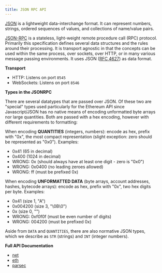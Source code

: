 ```yaml
---
title: JSON RPC API
---
```


[JSON](http://json.org/) is a lightweight data-interchange format. It can represent numbers, strings, ordered sequences of values, and collections of name/value pairs.

[JSON-RPC](http://www.jsonrpc.org/specification) is a stateless, light-weight remote procedure call (RPC) protocol. Primarily this specification defines several data structures and the rules around their processing. It is transport agnostic in that the concepts can be used within the same process, over sockets, over HTTP, or in many various message passing environments. It uses JSON ([RFC 4627](http://www.ietf.org/rfc/rfc4627.txt)) as data format.

**Transport**

* HTTP: Listens on port `8545`
* WebSockets: Listens on port `8546`

**Types in the JSONRPC**

There are several datatypes that are passed over JSON. Of these two are "special" types used particularly for the Ethereum API since Javascript/JSON has no native means of encoding unformatted byte arrays nor large quantities. Both are passed with a hex encoding, however with different requirements to formatting:

When encoding **QUANTITIES** (integers, numbers): encode as hex, prefix with "0x", the most compact representation (slight exception: zero should be represented as "0x0"). Examples:
- 0x41 (65 in decimal)
- 0x400 (1024 in decimal)
- WRONG: 0x (should always have at least one digit - zero is "0x0")
- WRONG: 0x0400 (no leading zeroes allowed)
- WRONG: ff (must be prefixed 0x)

When encoding **UNFORMATTED DATA** (byte arrays, account addresses, hashes, bytecode arrays): encode as hex, prefix with "0x", two hex digits per byte. Examples:
- 0x41 (size 1, "A")
- 0x004200 (size 3, "\0B\0")
- 0x (size 0, "")
- WRONG: 0xf0f0f (must be even number of digits)
- WRONG: 004200 (must be prefixed 0x)

Aside from `DATA` and `QUANTITIES`, there are also normative JSON types, which we describe as `STR` (strings) and `INT` (integer numbers).

**Full API Documentation**

- [net](web3.net)
- [eth](web3.eth)
- [parsec](web3.parsec)
